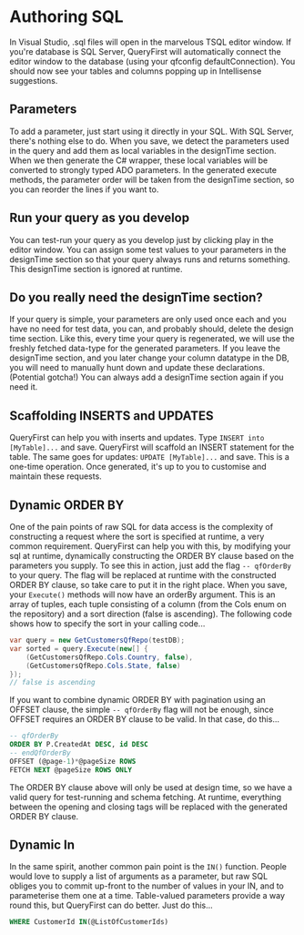 # Authoring SQL

In Visual Studio, .sql files will open in the marvelous TSQL editor window. If you're database is SQL Server, QueryFirst will automatically connect the editor window to the database (using your qfconfig defaultConnection). You should now see your tables and columns popping up in Intellisense suggestions.

## Parameters

To add a parameter, just start using it directly in your SQL. With SQL Server, there's nothing else to do. When you save, we detect the parameters used in the query and add them as local variables in the designTime section. When we then generate the C# wrapper, these local variables will be converted to strongly typed ADO parameters. In the generated execute methods, the parameter order will be taken from the designTime section, so you can reorder the lines if you want to.

## Run your query as you develop

You can test-run your query as you develop just by clicking play in the editor window. You can assign some test values to your parameters in the designTime section so that your query always runs and returns something. This designTime section is ignored at runtime.

## Do you really need the designTime section?

If your query is simple, your parameters are only used once each and you have no need for test data, you can, and probably should, delete the design time section. Like this, every time your query is regenerated, we will use the freshly fetched data-type for the generated parameters. If you leave the designTime section, and you later change your column datatype in the DB, you will need to manually hunt down and update these declarations. (Potential gotcha!) You can always add a designTime section again if you need it.

## Scaffolding INSERTS and UPDATES

QueryFirst can help you with inserts and updates. Type `INSERT into [MyTable]...` and save. QueryFirst will scaffold an INSERT statement for the table. The same goes for updates: `UPDATE [MyTable]...` and save. This is a one-time operation. Once generated, it's up to you to customise and maintain these requests.

## Dynamic ORDER BY

One of the pain points of raw SQL for data access is the complexity of constructing a request where the sort is specified at runtime, a very common requirement. QueryFirst can help you with this, by modifying your sql at runtime, dynamically constructing the ORDER BY clause based on the parameters you supply. To see this in action, just add the flag `-- qfOrderBy` to your query. The flag will be replaced at runtime with the constructed ORDER BY clause, so take care to put it in the right place. When you save, your `Execute()` methods will now have an orderBy argument. This is an array of tuples, each tuple consisting of a column (from the Cols enum on the repository) and a sort direction (false is ascending). The following code shows how to specify the sort in your calling code...

```csharp
var query = new GetCustomersQfRepo(testDB);
var sorted = query.Execute(new[] { 
    (GetCustomersQfRepo.Cols.Country, false),
    (GetCustomersQfRepo.Cols.State, false) 
});
// false is ascending
```

If you want to combine dynamic ORDER BY with pagination using an OFFSET clause, the simple `-- qfOrderBy` flag will not be enough, since OFFSET requires an ORDER BY clause to be valid. In that case, do this...

```sql
-- qfOrderBy
ORDER BY P.CreatedAt DESC, id DESC
-- endQfOrderBy
OFFSET (@page-1)*@pageSize ROWS
FETCH NEXT @pageSize ROWS ONLY
```

The ORDER BY clause above will only be used at design time, so we have a valid query for test-running and  schema fetching. At runtime, everything between the opening and closing tags will be replaced with the generated ORDER BY clause.

## Dynamic In

In the same spirit, another common pain point is the `IN()` function. People would love to supply a list of arguments as a parameter, but raw SQL obliges you to commit up-front to the number of values in your IN, and to parameterise them one at a time. Table-valued parameters provide a way round this, but QueryFirst can do better. Just do this...

```sql
WHERE CustomerId IN(@ListOfCustomerIds)
```